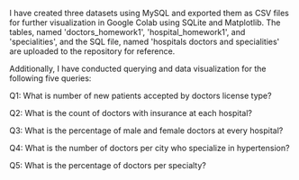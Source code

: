 I have created three datasets using MySQL and exported them as CSV files for further visualization in Google Colab using SQLite and Matplotlib. 
The tables, named 'doctors_homework1', 'hospital_homework1', and 'specialities', and the SQL file, named 'hospitals doctors and specialities' are uploaded to the repository for reference.

Additionally, I have conducted querying and data visualization for the following five queries:

Q1: What is number of new patients accepted by doctors license type?

Q2: What is the count of doctors with insurance at each hospital?

Q3: What is the percentage of male and female doctors at every hospital?

Q4: What is the number of doctors per city who specialize in hypertension?

Q5: What is the percentage of doctors per specialty?
